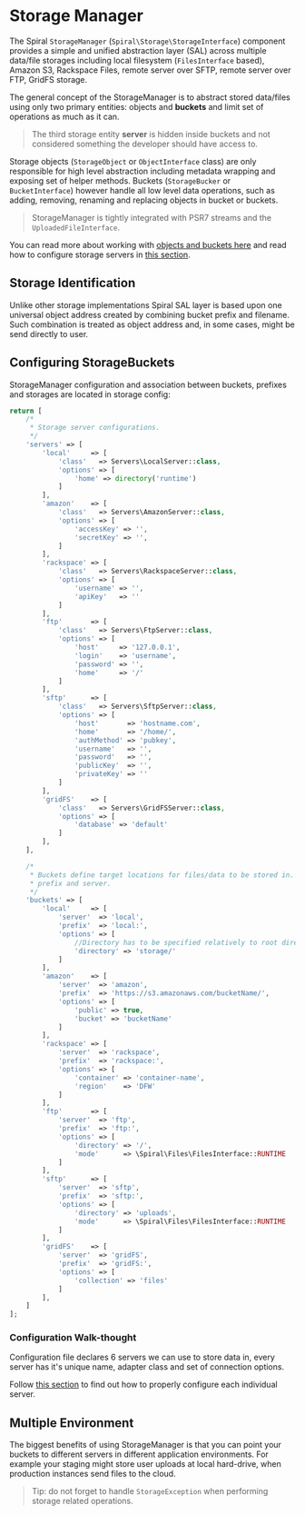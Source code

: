 # Storage Manager
The Spiral `StorageManager` (`Spiral\Storage\StorageInterface`) component provides a simple and unified abstraction layer (SAL) across multiple data/file storages including local filesystem (`FilesInterface` based), Amazon S3, Rackspace Files, remote server over SFTP, remote server over FTP, GridFS storage.

The general concept of the StorageManager is to abstract stored data/files using only two primary entities: objects and **buckets** and limit set of operations as much as it can.

> The third storage entity **server** is hidden inside buckets and not considered something the developer should have access to.

Storage objects (`StorageObject` or `ObjectInterface` class) are only responsible for high level abstraction including metadata wrapping and exposing set of helper methods. Buckets (`StorageBucker` or `BucketInterface`) however handle all low level data operations, such as adding, removing, renaming and replacing objects in bucket or buckets.

> StorageManager is tightly integrated with PSR7 streams and the `UploadedFileInterface`.

You can read more about working with [objects and buckets here](/v1.0.0/storagerage/entities.md) and read how to configure storage servers in [this section](/v1.0.0/storagerage/servers.md).

## Storage Identification
Unlike other storage implementations Spiral SAL layer is based upon one universal object address created by combining bucket prefix and filename. Such combination is treated as object address and, in some cases, might be send directly to user.

## Configuring StorageBuckets
StorageManager configuration and association between buckets, prefixes and storages are located in storage config:

```php
return [
    /*
     * Storage server configurations.
     */
    'servers' => [
        'local'     => [
            'class'   => Servers\LocalServer::class,
            'options' => [
                'home' => directory('runtime')
            ]
        ],
        'amazon'    => [
            'class'   => Servers\AmazonServer::class,
            'options' => [
                'accessKey' => '',
                'secretKey' => '',
            ]
        ],
        'rackspace' => [
            'class'   => Servers\RackspaceServer::class,
            'options' => [
                'username' => '',
                'apiKey'   => ''
            ]
        ],
        'ftp'       => [
            'class'   => Servers\FtpServer::class,
            'options' => [
                'host'     => '127.0.0.1',
                'login'    => 'username',
                'password' => '',
                'home'     => '/'
            ]
        ],
        'sftp'      => [
            'class'   => Servers\SftpServer::class,
            'options' => [
                'host'       => 'hostname.com',
                'home'       => '/home/',
                'authMethod' => 'pubkey',
                'username'   => '',
                'password'   => '',
                'publicKey'  => '',
                'privateKey' => ''
            ]
        ],
        'gridFS'    => [
            'class'   => Servers\GridFSServer::class,
            'options' => [
                'database' => 'default'
            ]
        ],
    ],

    /*
     * Buckets define target locations for files/data to be stored in. Each bucket must have associated
     * prefix and server.
     */
    'buckets' => [
        'local'     => [
            'server'  => 'local',
            'prefix'  => 'local:',
            'options' => [
                //Directory has to be specified relatively to root directory of associated server
                'directory' => 'storage/'
            ]
        ],
        'amazon'    => [
            'server'  => 'amazon',
            'prefix'  => 'https://s3.amazonaws.com/bucketName/',
            'options' => [
                'public' => true,
                'bucket' => 'bucketName'
            ]
        ],
        'rackspace' => [
            'server'  => 'rackspace',
            'prefix'  => 'rackspace:',
            'options' => [
                'container' => 'container-name',
                'region'    => 'DFW'
            ]
        ],
        'ftp'       => [
            'server'  => 'ftp',
            'prefix'  => 'ftp:',
            'options' => [
                'directory' => '/',
                'mode'      => \Spiral\Files\FilesInterface::RUNTIME
            ]
        ],
        'sftp'      => [
            'server'  => 'sftp',
            'prefix'  => 'sftp:',
            'options' => [
                'directory' => 'uploads',
                'mode'      => \Spiral\Files\FilesInterface::RUNTIME
            ]
        ],
        'gridFS'    => [
            'server'  => 'gridFS',
            'prefix'  => 'gridFS:',
            'options' => [
                'collection' => 'files'
            ]
        ],
    ]
];
```

### Configuration Walk-thought
Configuration file declares 6 servers we can use to store data in, every server has it's unique name, adapter class and set of connection options. 

Follow [this section](/v1.0.0/storagerage/servers.md) to find out how to properly configure each individual server.

## Multiple Environment
The biggest benefits of using StorageManager is that you can point your buckets to different servers in different application environments. For example your staging might store user uploads at local hard-drive, when production instances send files to the cloud.
 
> Tip: do not forget to handle `StorageException` when performing storage related operations.